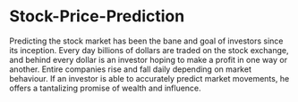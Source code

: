 # Stock-Price-Prediction
Predicting the stock market has been the bane and goal of investors since its inception. Every day billions of dollars are traded on the stock exchange, and behind every dollar is an investor hoping to make a profit in one way or another. Entire companies rise and fall daily depending on market behaviour. If an investor is able to accurately predict market movements, he offers a tantalizing promise of wealth and influence.
